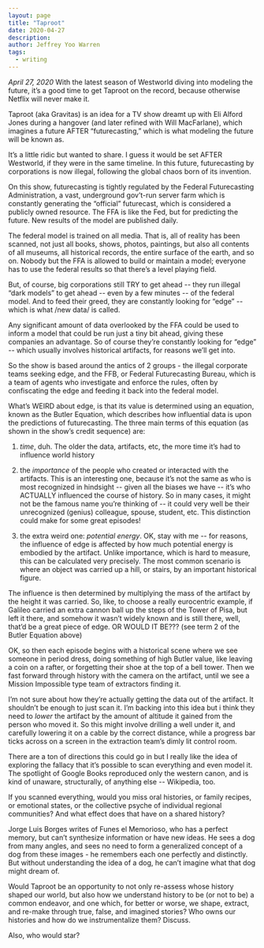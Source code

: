 ```yaml
---
layout: page
title: "Taproot"
date: 2020-04-27
description: 
author: Jeffrey Yoo Warren
tags: 
  - writing
---
```


_April 27, 2020_ With the latest season of Westworld diving into modeling the future, it’s a good time to get Taproot on the record, because otherwise Netflix will never make it.

Taproot (aka Gravitas) is an idea for a TV show dreamt up with Eli Alford Jones during a hangover (and later refined with Will MacFarlane), which imagines a future AFTER “futurecasting,” which is what modeling the future will be known as. 

It’s a little ridic but wanted to share. I guess it would be set AFTER Westworld, if they were in the same timeline. In this future, futurecasting by corporations is now illegal, following the global chaos born of its invention. 

On this show, futurecasting is tightly regulated by the Federal Futurecasting Administration, a vast, underground gov’t-run server farm which is constantly generating the “official” futurecast, which is considered a publicly owned resource. The FFA is like the Fed, but for predicting the future. New results of the model are published daily. 

The federal model is trained on all media. That is, all of reality has been scanned, not just all books, shows, photos, paintings, but also all contents of all museums, all historical records, the entire surface of the earth, and so on. Nobody but the FFA is allowed to build or maintain a model; everyone has to use the federal results so that there’s a level playing field. 

But, of course, big corporations still TRY to get ahead -- they run illegal “dark models” to get ahead -- even by a few minutes -- of the federal model. And to feed their greed, they are constantly looking for “edge” -- which is what /new data/ is called. 

Any significant amount of data overlooked by the FFA could be used to inform a model that could be run just a tiny bit ahead, giving these companies an advantage. So of course they’re constantly looking for “edge” -- which usually involves historical artifacts, for reasons we’ll get into.

So the show is based around the antics of 2 groups - the illegal corporate teams seeking edge, and the FFB, or Federal Futurecasting Bureau, which is a team of agents who investigate and enforce the rules, often by confiscating the edge and feeding it back into the federal model. 

What’s WEIRD about edge, is that its value is determined using an equation, known as the Butler Equation, which describes how influential data is upon the predictions of futurecasting. The three main terms of this equation (as shown in the show’s credit sequence) are:

1) *time*, duh. The older the data, artifacts, etc, the more time it’s had to influence world history

2) the *importance* of the people who created or interacted with the artifacts. This is an interesting one, because it’s not the same as who is most recognized in hindsight -- given all the biases we have -- it’s who ACTUALLY influenced the course of history. So in many cases, it might not be the famous name you’re thinking of -- it could very well be their unrecognized (genius) colleague, spouse, student, etc. This distinction could make for some great episodes!

3) the extra weird one: *potential energy*. OK, stay with me -- for reasons, the influence of edge is affected by how much potential energy is embodied by the artifact. Unlike importance, which is hard to measure, this can be calculated very precisely. The most common scenario is where an object was carried up a hill, or stairs, by an important historical figure. 

The influence is then determined by multiplying the mass of the artifact by the height it was carried. So, like, to choose a really eurocentric example, if Galileo carried an extra cannon ball up the steps of the Tower of Pisa, but left it there, and somehow it wasn’t widely known and is still there, well, that’d be a great piece of edge. OR WOULD IT BE??? (see term 2 of the Butler Equation above)

OK, so then each episode begins with a historical scene where we see someone in period dress, doing something of high Butler value, like leaving a coin on a rafter, or forgetting their shoe at the top of a bell tower. Then we fast forward through history with the camera on the artifact, until we see a Mission Impossible type team of extractors finding it. 

I’m not sure about how they’re actually getting the data out of the artifact. It shouldn’t be enough to just scan it. I’m backing into this idea but i think they need to *lower* the artifact by the amount of altitude it gained from the person who moved it. So this might involve drilling a well under it, and carefully lowering it on a cable by the correct distance, while a progress bar ticks across on a screen in the extraction team’s dimly lit control room.

There are a ton of directions this could go in but I really like the idea of exploring the fallacy that it’s possible to scan everything and even model it. The spotlight of Google Books reproduced only the western canon, and is kind of unaware, structurally, of anything else -- Wikipedia, too. 

If you scanned everything, would you miss oral histories, or family recipes, or emotional states, or the collective psyche of individual regional communities? And what effect does that have on a shared history?

Jorge Luis Borges writes of Funes el Memorioso, who has a perfect memory, but can’t synthesize information or have new ideas. He sees a dog from many angles, and sees no need to form a generalized concept of a dog from these images - he remembers each one perfectly and distinctly. But without understanding the idea of a dog, he can’t imagine what that dog might dream of. 

Would Taproot be an opportunity to not only re-assess whose history shaped our world, but also how we understand history to be (or not to be) a common endeavor, and one which, for better or worse, we shape, extract, and re-make through true, false, and imagined stories? Who owns our histories and how do we instrumentalize them? Discuss. 

Also, who would star? 

